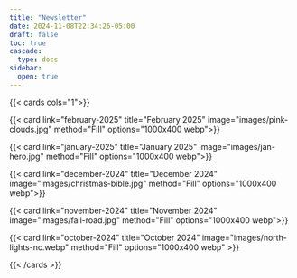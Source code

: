 ```yaml
---
title: "Newsletter"
date: 2024-11-08T22:34:26-05:00
draft: false
toc: true
cascade:
  type: docs
sidebar:
  open: true
---
```


{{< cards cols="1">}}

{{< card link="february-2025" title="February 2025" image="images/pink-clouds.jpg" method="Fill" options="1000x400 webp">}}

{{< card link="january-2025" title="January 2025" image="images/jan-hero.jpg" method="Fill" options="1000x400 webp">}}

{{< card link="december-2024" title="December 2024" image="images/christmas-bible.jpg" method="Fill" options="1000x400 webp">}}

{{< card link="november-2024" title="November 2024" image="images/fall-road.jpg" method="Fill" options="1000x400 webp">}}

{{< card link="october-2024" title="October 2024" image="images/north-lights-nc.webp" method="Fill" options="1000x400 webp" >}}

{{< /cards >}}

